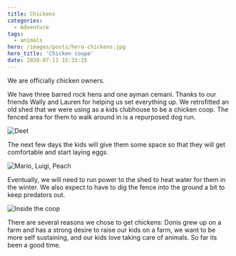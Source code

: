 ```yaml
---
title: Chickens
categories:
  - Adventure
tags:
  - animals
hero: /images/posts/hero-chickens.jpg
hero_title: 'Chicken coupe'
date: 2020-07-11 15:33:15
---
```


We are officially chicken owners.

<!-- more -->

We have three barred rock hens and one ayman cemani.  Thanks to our friends Wally and Lauren for helping us set everything up.  We retrofitted an old shed that we were using as a kids clubhouse to be a chicken coop.  The fenced area for them to walk around in is a repurposed dog run.

![Deet](/images/posts/deet.jpg)

The next few days the kids will give them some space so that they will get comfortable and start laying eggs.

![Mario, Luigi, Peach](/images/posts/mario-luigi-peach.jpg)

Eventually, we will need to run power to the shed to heat water for them in the winter.  We also expect to have to dig the fence into the ground a bit to keep predators out.

![Inside the coop](/images/posts/inside-the-coop.jpg)

There are several reasons we chose to get chickens:  Donis grew up on a farm and has a strong desire to raise our kids on a farm,  we want to be more self sustaining,  and our kids love taking care of animals.  So far its been a good time.